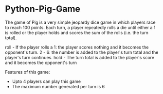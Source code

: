 # Python-Pig-Game
The game of Pig is a very simple jeopardy dice game in which players race to reach 100 points. Each turn, a player repeatedly rolls a die until either a 1 is rolled or the player holds and scores the sum of the rolls (i.e. the turn total). 

roll - If the player rolls a
     1: the player scores nothing and it becomes the opponent's turn.
     2 - 6: the number is added to the player's turn total and the player's turn continues.
hold - The turn total is added to the player's score and it becomes the opponent's turn


Features of this game:
- Upto 4 players can play this game
- The maximum number generated per turn is 6

